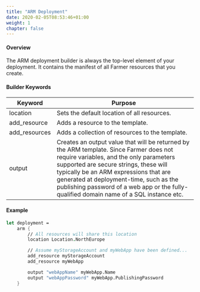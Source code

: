 ```yaml
---
title: "ARM Deployment"
date: 2020-02-05T08:53:46+01:00
weight: 1
chapter: false
---
```


#### Overview
The ARM deployment builder is always the top-level element of your deployment. It contains the manifest of all Farmer resources that you create.

#### Builder Keywords
| Keyword | Purpose |
|-|-|
| location | Sets the default location of all resources. |
| add_resource | Adds a resource to the template. |
| add_resources | Adds a collection of resources to the template. |
| output | Creates an output value that will be returned by the ARM template. Since Farmer does not require variables, and the only parameters supported are secure strings, these will typically be an ARM expressions that are generated at deployment-time, such as the publishing password of a web app or the fully-qualified domain name of a SQL instance etc. |

#### Example
```fsharp
let deployment =
    arm {
        // All resources will share this location
        location Location.NorthEurope

        // Assume myStorageAccount and myWebApp have been defined...
        add_resource myStorageAccount
        add_resource myWebApp

        output "webAppName" myWebApp.Name
        output "webAppPassword" myWebApp.PublishingPassword
    }
```
